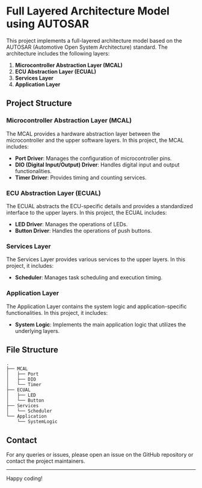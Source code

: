 # Full Layered Architecture Model using AUTOSAR

This project implements a full-layered architecture model based on the AUTOSAR (Automotive Open System Architecture) standard. The architecture includes the following layers:

1. **Microcontroller Abstraction Layer (MCAL)**
2. **ECU Abstraction Layer (ECUAL)**
3. **Services Layer**
4. **Application Layer**

## Project Structure

### Microcontroller Abstraction Layer (MCAL)
The MCAL provides a hardware abstraction layer between the microcontroller and the upper software layers. In this project, the MCAL includes:
- **Port Driver**: Manages the configuration of microcontroller pins.
- **DIO (Digital Input/Output) Driver**: Handles digital input and output functionalities.
- **Timer Driver**: Provides timing and counting services.

### ECU Abstraction Layer (ECUAL)
The ECUAL abstracts the ECU-specific details and provides a standardized interface to the upper layers. In this project, the ECUAL includes:
- **LED Driver**: Manages the operations of LEDs.
- **Button Driver**: Handles the operations of push buttons.

### Services Layer
The Services Layer provides various services to the upper layers. In this project, it includes:
- **Scheduler**: Manages task scheduling and execution timing.

### Application Layer
The Application Layer contains the system logic and application-specific functionalities. In this project, it includes:
- **System Logic**: Implements the main application logic that utilizes the underlying layers.
  
## File Structure
```
.
├── MCAL
│   ├── Port
│   ├── DIO
│   └── Timer
├── ECUAL
│   ├── LED
│   └── Button
├── Services
│   └── Scheduler
└── Application
    └── SystemLogic
```

## Contact
For any queries or issues, please open an issue on the GitHub repository or contact the project maintainers.

---

Happy coding!
